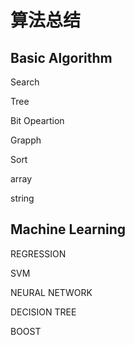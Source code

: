# 算法总结

## Basic Algorithm

Search

Tree

Bit Opeartion

Grapph

Sort

array

string

## Machine Learning

REGRESSION

SVM

NEURAL NETWORK

DECISION TREE

BOOST


